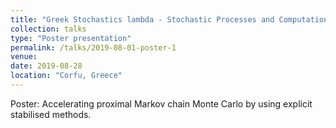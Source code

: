 ```yaml
---
title: "Greek Stochastics lambda - Stochastic Processes and Computation"
collection: talks
type: "Poster presentation"
permalink: /talks/2019-08-01-poster-1
venue:
date: 2019-08-28
location: "Corfu, Greece"
---
```


Poster:  Accelerating proximal Markov chain Monte Carlo by using explicit stabilised methods.